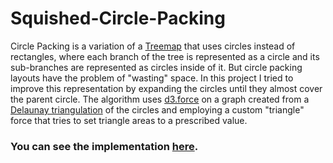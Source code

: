 # Squished-Circle-Packing

Circle Packing is a variation of a [Treemap](https://en.wikipedia.org/wiki/Treemapping) that uses circles instead of rectangles, where each branch of the tree is represented as a circle and its sub-branches are represented as circles inside of it. But circle packing layouts have the problem of "wasting" space. In this project I tried to improve this representation by expanding the circles until they almost cover the parent circle. The algorithm uses [d3.force](https://github.com/d3/d3-force) on a graph created from a [Delaunay triangulation](https://en.wikipedia.org/wiki/Delaunay_triangulation) of the circles and employing a custom "triangle" force that tries to set triangle areas to a prescribed value.

### You can see the implementation [here](https://pedroravaglia.github.io/Squished-Circle-Packing/).